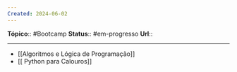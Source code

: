 ```yaml
---
Created: 2024-06-02
---
```

**Tópico**:: #Bootcamp
**Status**:: #em-progresso 
**Url**:: 

--- 

- [[Algoritmos e Lógica de Programação]]
- [[ Python para Calouros]]



